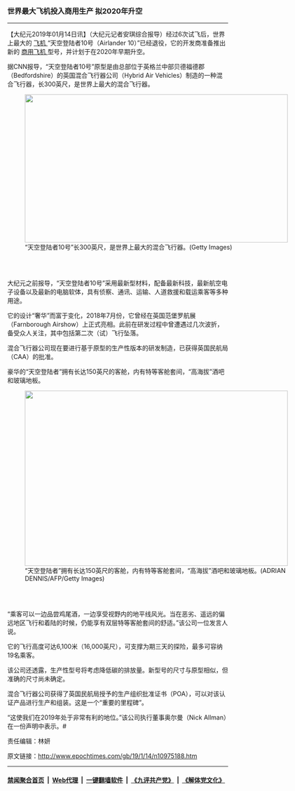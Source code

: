 ### 世界最大飞机投入商用生产 拟2020年升空
------------------------

<p>
 【大纪元2019年01月14日讯】（大纪元记者安琪综合报导）经过6次试飞后，世界上最大的
 <a href="http://www.epochtimes.com/gb/tag/%E9%A3%9E%E6%9C%BA.html">
  飞机
 </a>
 “天空登陆者10号（Airlander 10）”已经退役，它的开发商准备推出新的
 <a href="http://www.epochtimes.com/gb/tag/%E5%95%86%E7%94%A8%E9%A3%9E%E6%9C%BA.html">
  商用飞机
 </a>
 型号，并计划于在2020年早期升空。
</p>
<p>
 据CNN报导，“天空登陆者10号”原型是由总部位于英格兰中部贝德福德郡（Bedfordshire）的英国混合飞行器公司（Hybrid Air Vehicles）制造的一种混合飞行器，长300英尺，是世界上最大的混合飞行器。
</p>
<figure class="wp-caption aligncenter" id="attachment_10975224" style="width: 600px">
 <a href="http://i.epochtimes.com/assets/uploads/2019/01/airlander-10.jpg">
  <img alt="" class="wp-image-10975224 size-large" height="338" src="http://i.epochtimes.com/assets/uploads/2019/01/airlander-10-600x338.jpg" width="600"/>
 </a>
 <br/><figcaption class="wp-caption-text">
  “天空登陆者10号”长300英尺，是世界上最大的混合飞行器。(Getty Images)
 </figcaption><br/>
</figure><br/>
<p>
 大纪元之前报导，“天空登陆者10号”采用最新型材料，配备最新科技，最新航空电子设备以及最新的电脑软体，具有侦察、通讯、运输、人道救援和载运乘客等多种用途。
</p>
<p>
 它的设计“奢华”而富于变化，2018年7月份，它曾经在英国范堡罗航展（Farnborough Airshow）上正式亮相。此前在研发过程中曾遭遇过几次波折，备受众人关注，其中包括第二次（试）飞行坠落。
</p>
<p>
 混合飞行器公司现在要进行基于原型的生产性版本的研发制造，已获得英国民航局（CAA）的批准。
</p>
<p>
 豪华的“天空登陆者”拥有长达150英尺的客舱，内有特等客舱套间，“高海拔”酒吧和玻璃地板。
</p>
<figure class="wp-caption aligncenter" id="attachment_10975236" style="width: 600px">
 <a href="http://i.epochtimes.com/assets/uploads/2019/01/GettyImages-516811350.jpg">
  <img alt="" class="wp-image-10975236 size-large" height="400" src="http://i.epochtimes.com/assets/uploads/2019/01/GettyImages-516811350-600x400.jpg" width="600"/>
 </a>
 <br/><figcaption class="wp-caption-text">
  “天空登陆者”拥有长达150英尺的客舱，内有特等客舱套间，“高海拔”酒吧和玻璃地板。(ADRIAN DENNIS/AFP/Getty Images)
 </figcaption><br/>
</figure><br/>
<p>
 “乘客可以一边品尝鸡尾酒，一边享受视野内的地平线风光。当在恶劣、遥远的偏远地区飞行和着陆的时候，仍能享有双层特等客舱套间的舒适。”该公司一位发言人说。
</p>
<p>
 它的飞行高度可达6,100米（16,000英尺），可支撑为期三天的探险，最多可容纳19名乘客。
</p>
<p>
 该公司还透露，生产性型号将考虑降低碳的排放量。新型号的尺寸与原型相似，但准确的尺寸尚未确定。
</p>
<p>
 混合飞行器公司获得了英国民航局授予的生产组织批准证书（POA），可以对该认证产品进行生产和组装。这是一个“重要的里程碑”。
</p>
<p>
 “这使我们在2019年处于非常有利的地位。”该公司执行董事奥尔曼（Nick Allman）在一份声明中表示。#
</p>
<p>
 责任编辑：林妍
</p>

原文链接：http://www.epochtimes.com/gb/19/1/14/n10975188.htm


------------------------
#### [禁闻聚合首页](https://github.com/gfw-breaker/banned-news/blob/master/README.md) &nbsp;|&nbsp; [Web代理](https://github.com/gfw-breaker/open-proxy/blob/master/README.md) &nbsp;|&nbsp; [一键翻墙软件](https://github.com/gfw-breaker/nogfw/blob/master/README.md) &nbsp;|&nbsp; [《九评共产党》](https://github.com/gfw-breaker/9ping.md/blob/master/README.md#九评之一评共产党是什么) &nbsp;|&nbsp; [《解体党文化》](https://github.com/gfw-breaker/jtdwh.md/blob/master/README.md#绪论)